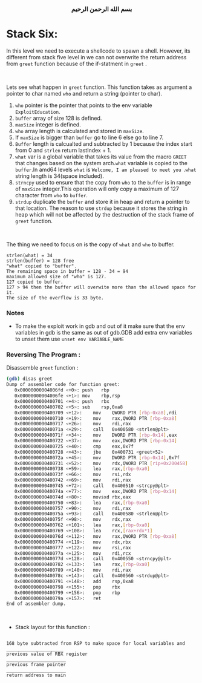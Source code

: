 <h3 style="text-align:center" dir="rtl">بسم الله الرحمن الرحيم </h3>

# Stack Six:
In this level we need to execute a shellcode to spawn a shell. However, its different from stack five level in we can not overwrite the return address from `greet` function because of the if-statment in `greet` .

<br/>

Lets see what happen in `greet` function. This function takes as argument a pointer to char named `who` and return a string (pointer to char).
1. `who` pointer is the pointer that points to the env variable `ExploitEducation`.
2. `buffer` array of size 128 is defined.
3. `maxSize` integer  is defined.
4. `who` array length is calculated and stored in `maxSize`.
5. If `maxSize` is bigger than `buffer` go to line 6 else go to line 7.
6. `Buffer` length is calcualted and subtracted by 1 because the index start from 0 and `strlen` return lastIndex + 1.
7. `what` var is a global variable that takes its value from the macro `GREET` that changes based on the system arch.`what` variable is copied to the `buffer`.In amd64 levels `what` is `Welcome, I am pleased to meet you `.`what` string length is 34(space included).
8. `strncpy` used to ensure that the copy from `who` to the `buffer` is in range of `maxSize` integer.This operation will only copy a maximum of 127 character from `who` to `buffer`. 
9. `strdup` duplicate the `buffer` and store it in heap and return a pointer to that location. The reason to use `strdup` because it stores the string in heap which will not be affected by the destruction of the stack frame of `greet` function.

<br/>

The thing we need to focus on is the copy of `what` and `who` to buffer.
```
strlen(what) = 34
strlen(buffer) = 128 free
"what" copied to "buffer".
The remaining space in buffer = 128 - 34 = 94
maximum allowed size of "who" is 127.
127 copied to buffer.
127 > 94 then the buffer will overwite more than the allowed space for it.
The size of the overflow is 33 byte.
```

### Notes
- To make the exploit work in gdb and out of it make sure that the env variables in gdb is the same as out of gdb.GDB add extra env variables to unset them use `unset env VARIABLE_NAME`

### Reversing The Program :
Disassemble `greet` function :
```bash
(gdb) disas greet
Dump of assembler code for function greet:
   0x00000000004006fd <+0>:	push   rbp
   0x00000000004006fe <+1>:	mov    rbp,rsp
   0x0000000000400701 <+4>:	push   rbx
   0x0000000000400702 <+5>:	sub    rsp,0xa8
   0x0000000000400709 <+12>:	mov    QWORD PTR [rbp-0xa8],rdi
   0x0000000000400710 <+19>:	mov    rax,QWORD PTR [rbp-0xa8]
   0x0000000000400717 <+26>:	mov    rdi,rax
   0x000000000040071a <+29>:	call   0x400580 <strlen@plt>
   0x000000000040071f <+34>:	mov    DWORD PTR [rbp-0x14],eax
   0x0000000000400722 <+37>:	mov    eax,DWORD PTR [rbp-0x14]
   0x0000000000400725 <+40>:	cmp    eax,0x7f
   0x0000000000400728 <+43>:	jbe    0x400731 <greet+52>
   0x000000000040072a <+45>:	mov    DWORD PTR [rbp-0x14],0x7f
   0x0000000000400731 <+52>:	mov    rdx,QWORD PTR [rip+0x200458]        # 0x600b90 <what>
   0x0000000000400738 <+59>:	lea    rax,[rbp-0xa0]
   0x000000000040073f <+66>:	mov    rsi,rdx
   0x0000000000400742 <+69>:	mov    rdi,rax
   0x0000000000400745 <+72>:	call   0x400510 <strcpy@plt>
   0x000000000040074a <+77>:	mov    eax,DWORD PTR [rbp-0x14]
   0x000000000040074d <+80>:	movsxd rbx,eax
   0x0000000000400750 <+83>:	lea    rax,[rbp-0xa0]
   0x0000000000400757 <+90>:	mov    rdi,rax
   0x000000000040075a <+93>:	call   0x400580 <strlen@plt>
   0x000000000040075f <+98>:	mov    rdx,rax
   0x0000000000400762 <+101>:	lea    rax,[rbp-0xa0]
   0x0000000000400769 <+108>:	lea    rcx,[rax+rdx*1]
   0x000000000040076d <+112>:	mov    rax,QWORD PTR [rbp-0xa8]
   0x0000000000400774 <+119>:	mov    rdx,rbx
   0x0000000000400777 <+122>:	mov    rsi,rax
   0x000000000040077a <+125>:	mov    rdi,rcx
   0x000000000040077d <+128>:	call   0x400550 <strncpy@plt>
   0x0000000000400782 <+133>:	lea    rax,[rbp-0xa0]
   0x0000000000400789 <+140>:	mov    rdi,rax
   0x000000000040078c <+143>:	call   0x400560 <strdup@plt>
   0x0000000000400791 <+148>:	add    rsp,0xa8
   0x0000000000400798 <+155>:	pop    rbx
   0x0000000000400799 <+156>:	pop    rbp
   0x000000000040079a <+157>:	ret    
End of assembler dump.

```
<br>

- Stack layout for this function :
```

168 byte subtracted from RSP to make space for local variables and 
_____________________
previous value of RBX register
______________________
previous frame pointer
______________________
return address to main
```